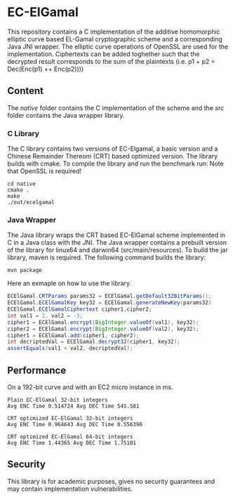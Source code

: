 # EC-ElGamal

This repository contains a C implementation of the additive homomorphic elliptic curve based EL-Gamal cryptographic scheme and a corresponding Java JNI wrapper. The elliptic curve operations of OpenSSL are used for the implementation.
Ciphertexts can be added toghether such that the decrypted result corresponds to the sum of the plaintexts (i.e. p1 + p2 = Dec(Enc(p1) ++ Enc(p2))))

## Content 
The *native* folder contains the C implementation of the scheme and the *src* folder contains the Java wrapper library.

### C Library
The C library contains two versions of EC-Elgamal, a basic version and a Chinese Remainder Thereom (CRT) based optimized version. The library builds with cmake. To compile the library and run the benchmark run: 
Note that OpenSSL is required!

```
cd native
cmake .
make
./out/ecelgamal
```

### Java Wrapper
The Java library wraps the CRT based EC-ElGamal scheme implemented in C in a Java class with the JNI. The Java wrapper contains a prebuilt version of the library for linux64 and darwin64 (src/main/resources).
To build the jar library, maven is required. The following command builds the library:

```
mvn package
```
Here an exmaple on how to use the library.
```java
ECElGamal.CRTParams params32 = ECElGamal.getDefault32BitParams();
ECElGamal.ECElGamalKey key32 = ECElGamal.generateNewKey(params32)
ECElGamal.ECElGamalCiphertext cipher1,cipher2;
int val1 = 2, val2 = -3;
cipher1 = ECElGamal.encrypt(BigInteger.valueOf(val1), key32);
cipher2 = ECElGamal.encrypt(BigInteger.valueOf(val2), key32);
cipher1 = ECElGamal.add(cipher1, cipher2);
int decriptedVal = ECElGamal.decrypt32(cipher1, key32);
assertEquals(val1 + val2, decriptedVal);
```

## Performance 
On a 192-bit curve and with an EC2 micro instance in ms.
 ```
Plain EC-ElGamal 32-bit integers
Avg ENC Time 0.514724 Avg DEC Time 545.581

CRT optimized EC-ElGamal 32-bit integers
Avg ENC Time 0.964643 Avg DEC Time 0.556396

CRT optimized EC-ElGamal 64-bit integers
Avg ENC Time 1.44365 Avg DEC Time 1.75101
```

## Security
This library is for academic purposes, gives no security guarantees and may contain implementation vulnerabilities.